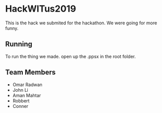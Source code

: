 # HackWITus2019
This is the hack we submited for the hackathon. We were going for more funny.

## Running
To run the thing we made. open up the .ppsx in the root folder.

## Team Members
- Omar Radwan
- John Li
- Aman Mahtar
- Robbert
- Conner
